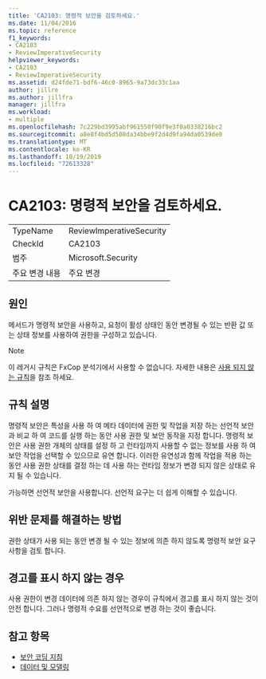 ```yaml
---
title: 'CA2103: 명령적 보안을 검토하세요.'
ms.date: 11/04/2016
ms.topic: reference
f1_keywords:
- CA2103
- ReviewImperativeSecurity
helpviewer_keywords:
- CA2103
- ReviewImperativeSecurity
ms.assetid: d24fde71-bdf6-46c0-8965-9a73dc33c1aa
author: jillre
ms.author: jillfra
manager: jillfra
ms.workload:
- multiple
ms.openlocfilehash: 7c229bd3995abf961550f90f9e3f0a0338216bc2
ms.sourcegitcommit: a8e8f4bd5d508da34bbe9f2d4d9fa94da0539de0
ms.translationtype: MT
ms.contentlocale: ko-KR
ms.lasthandoff: 10/19/2019
ms.locfileid: "72613328"
---
```

# <a name="ca2103-review-imperative-security"></a>CA2103: 명령적 보안을 검토하세요.

|||
|-|-|
|TypeName|ReviewImperativeSecurity|
|CheckId|CA2103|
|범주|Microsoft.Security|
|주요 변경 내용|주요 변경|

## <a name="cause"></a>원인
메서드가 명령적 보안을 사용하고, 요청이 활성 상태인 동안 변경될 수 있는 반환 값 또는 상태 정보를 사용하여 권한을 구성하고 있습니다.

> [!NOTE]
> 이 레거시 규칙은 FxCop 분석기에서 사용할 수 없습니다. 자세한 내용은 [사용 되지 않는 규칙](fxcop-rule-port-status.md#deprecated-rules)을 참조 하세요.

## <a name="rule-description"></a>규칙 설명

명령적 보안은 특성을 사용 하 여 메타 데이터에 권한 및 작업을 저장 하는 선언적 보안과 비교 하 여 코드를 실행 하는 동안 사용 권한 및 보안 동작을 지정 합니다. 명령적 보안은 사용 권한 개체의 상태를 설정 하 고 런타임까지 사용할 수 없는 정보를 사용 하 여 보안 작업을 선택할 수 있으므로 유연 합니다. 이러한 유연성과 함께 작업을 적용 하는 동안 사용 권한 상태를 결정 하는 데 사용 하는 런타임 정보가 변경 되지 않은 상태로 유지 될 수 있습니다.

가능하면 선언적 보안을 사용합니다. 선언적 요구는 더 쉽게 이해할 수 있습니다.

## <a name="how-to-fix-violations"></a>위반 문제를 해결하는 방법

권한 상태가 사용 되는 동안 변경 될 수 있는 정보에 의존 하지 않도록 명령적 보안 요구 사항을 검토 합니다.

## <a name="when-to-suppress-warnings"></a>경고를 표시 하지 않는 경우

사용 권한이 변경 데이터에 의존 하지 않는 경우이 규칙에서 경고를 표시 하지 않는 것이 안전 합니다. 그러나 명령적 수요를 선언적으로 변경 하는 것이 좋습니다.

## <a name="see-also"></a>참고 항목

- [보안 코딩 지침](/dotnet/standard/security/secure-coding-guidelines)
- [데이터 및 모델링](/dotnet/framework/data/index)
